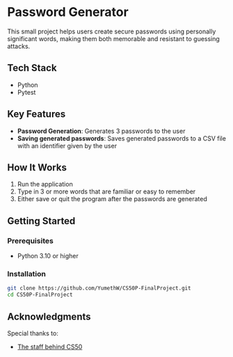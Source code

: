 # Password Generator

This small project helps users create secure passwords using personally significant words, making them both memorable and resistant to guessing attacks.

## Tech Stack
- Python
- Pytest

## Key Features
- **Password Generation**: Generates 3 passwords to the user
- **Saving generated passwords**: Saves generated passwords to a CSV file with an identifier given by the user

## How It Works
1. Run the application
2. Type in 3 or more words that are familiar or easy to remember
3. Either save or quit the program after the passwords are generated

## Getting Started

### Prerequisites

- Python 3.10 or higher

### Installation

```bash
git clone https://github.com/YumethW/CS50P-FinalProject.git
cd CS50P-FinalProject
```

## Acknowledgments

Special thanks to:

- [The staff behind CS50](https://www.edx.org/cs50)
